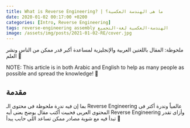 ```yaml
---
title: What is Reverse Engineering? | ما هى الهندسة العكسية؟
date: 2020-01-02 00:17:00 +0200
categories: [Intro, Reverse Engineering]
tags: reverse-engineering assembly الهندسة-العكسية لغة-التجميع
image: /assets/img/posts/2021-01-02-RE/cover.jpg
---
```



<p class="arabic">
ملحوظة: المقال باللغتين العربية والإنجليزية لمساعدة أكبر قدر ممكن من الناس ونشر العلم 💜
</p>

NOTE: This article is in both Arabic and English to help as many people as possible and spread the knowledge! 💜

<h2 class="arabic">مقدمة</h2>
<div class="arabic">
بما إن فيه ندرة ملحوظة فى محتوى الـ Reverse Engineering عالمياً وندرة أكتر فى المحتوى العربى فحبيت أكتب مقال يوضح يعنى أيه Reverse Engineering وأزاى تقدر تبدأ فيه مع شوية مصادر ممكن تساعد اللى حابب يبدأ 💪
</div>
